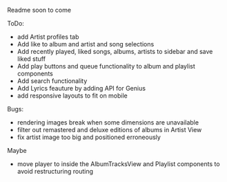 Readme soon to come

ToDo:

- add Artist profiles tab
- Add like to album and artist and song selections
- Add recently played, liked songs, albums, artists to sidebar and save liked stuff
- Add play buttons and queue functionality to album and playlist components
- Add search functionality
- Add Lyrics feauture by adding API for Genius
- add responsive layouts to fit on mobile

Bugs:

- rendering images break when some dimensions are unavailable
- filter out remastered and deluxe editions of albums in Artist View
- fix artist image too big and positioned erroneously

Maybe
- move player to inside the AlbumTracksView and Playlist components to avoid restructuring routing